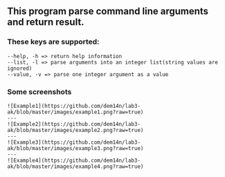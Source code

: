 ## This program parse command line arguments and return result.

### These keys are supported:
    --help, -h => return help information
    --list, -l => parse arguments into an integer list(string values are ignored)
    --value, -v => parse one integer argument as a value

### Some screenshots
    ![Example1](https://github.com/dem14n/lab3-ak/blob/master/images/example1.png?raw=true)
    ---
    ![Example2](https://github.com/dem14n/lab3-ak/blob/master/images/example2.png?raw=true)
    ---
    ![Example3](https://github.com/dem14n/lab3-ak/blob/master/images/example3.png?raw=true)
    ---
    ![Example4](https://github.com/dem14n/lab3-ak/blob/master/images/example4.png?raw=true)